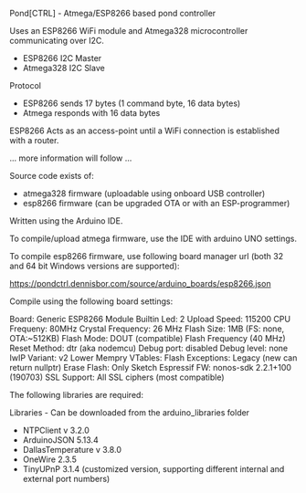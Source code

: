 Pond[CTRL] - Atmega/ESP8266 based pond controller

Uses an ESP8266 WiFi module and Atmega328 microcontroller communicating over I2C.
* ESP8266 I2C Master
* Atmega328 I2C Slave

Protocol
* ESP8266 sends 17 bytes (1 command byte, 16 data bytes)
* Atmega responds with 16 data bytes

ESP8266
Acts as an access-point until a WiFi connection is established with a router.

... more information will follow ...

Source code exists of:
* atmega328 firmware (uploadable using onboard USB controller)
* esp8266 firmware (can be upgraded OTA or with an ESP-programmer)

Written using the Arduino IDE. 

To compile/upload atmega firmware, use the IDE with arduino UNO settings. 

To compile esp8266 firmware, use following board manager url 
(both 32 and 64 bit Windows versions are supported):

https://pondctrl.dennisbor.com/source/arduino_boards/esp8266.json

Compile using the following board settings:

Board: Generic ESP8266 Module
Builtin Led: 2
Upload Speed: 115200
CPU Frequeny: 80MHz
Crystal Frequency: 26 MHz
Flash Size: 1MB (FS: none, OTA:~512KB)
Flash Mode: DOUT (compatible)
Flash Frequency (40 MHz)
Reset Method: dtr (aka nodemcu)
Debug port: disabled
Debug level: none
IwIP Variant: v2 Lower Mempry
VTables: Flash
Exceptions: Legacy (new can return nullptr)
Erase Flash: Only Sketch
Espressif FW: nonos-sdk 2.2.1+100 (190703)
SSL Support: All SSL ciphers (most compatible)

The following libraries are required:

Libraries - Can be downloaded from the arduino_libraries folder

* NTPClient v 3.2.0
* ArduinoJSON  5.13.4
* DallasTemperature v 3.8.0
* OneWire 2.3.5
* TinyUPnP 3.1.4 (customized version, supporting different internal and external port numbers)
